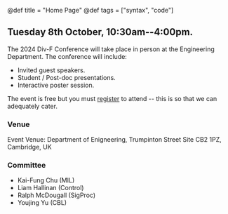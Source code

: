 @def title = "Home Page"
@def tags = ["syntax", "code"]

## Tuesday 8th October, 10:30am--4:00pm.

The 2024 Div-F Conference will take place in person at the Engineering Department. The conference will include:

* Invited guest speakers.
* Student / Post-doc presentations.
* Interactive poster session.

The event is free but you must [register](https://forms.office.com/e/4brznNMhk6) to attend -- this is so that we can adequately cater. 

### Venue

Event Venue:
Department of Enigneering,
Trumpinton Street Site
CB2 1PZ, Cambridge, UK

### Committee

* Kai-Fung Chu (MIL)
* Liam Hallinan (Control)
* Ralph McDougall (SigProc)
* Youjing Yu (CBL)


